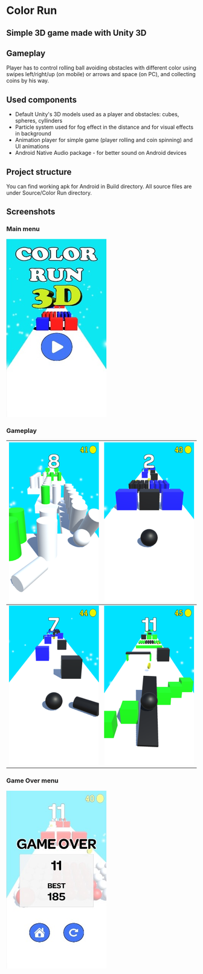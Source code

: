 # Color Run
## Simple 3D game made with Unity 3D

## Gameplay
Player has to control rolling ball avoiding obstacles with different color using swipes left/right/up (on mobile) or arrows and space (on PC), and collecting coins by his way.

## Used components
- Default Unity's 3D models used as a player and obstacles: cubes, spheres, cyllinders
- Particle system used for fog effect in the distance and for visual effects in background
- Animation player for simple game (player rolling and coin spinning) and UI animations
- Android Native Audio package - for better sound on Android devices

## Project structure
You can find working apk for Android in Build directory. All source files are under Source/Color Run directory.

## Screenshots
### Main menu
![](https://github.com/IDmikael/Color-Run/blob/master/Screenshots/MainMenu.jpg)

### Gameplay

![](https://github.com/IDmikael/Color-Run/blob/master/Screenshots/Screenshot_2020-03-27-13-49-58.png)  |  ![](https://github.com/IDmikael/Color-Run/blob/master/Screenshots/Screenshot_2020-03-27-13-50-14.png)
 :-------------------------:|:-------------------------:
![](https://github.com/IDmikael/Color-Run/blob/master/Screenshots/Screenshot_2020-03-27-13-50-19.png)  |  ![](https://github.com/IDmikael/Color-Run/blob/master/Screenshots/Screenshot_2020-03-27-13-50-38.png)

### Game Over menu
![](https://github.com/IDmikael/Color-Run/blob/master/Screenshots/GameOverMenu.jpg)

